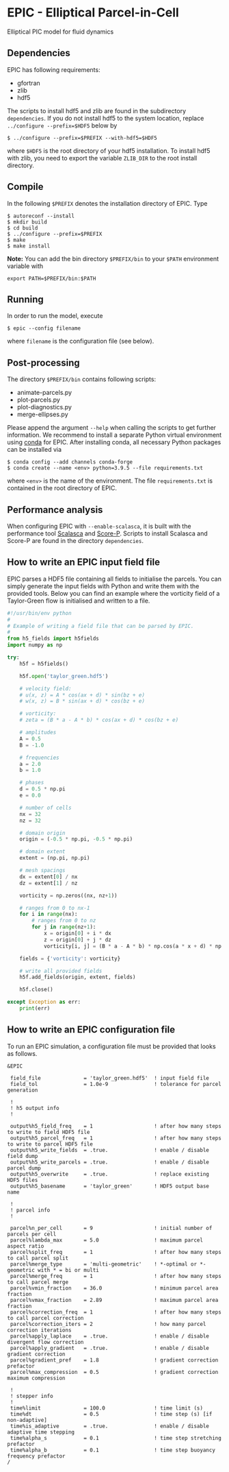 # EPIC - Elliptical Parcel-in-Cell
Elliptical PIC model for fluid dynamics

## Dependencies
EPIC has following requirements:
* gfortran
* zlib
* hdf5

The scripts to install hdf5 and zlib are found in the subdirectory `dependencies`. If you do not install hdf5 to
the system location, replace `../configure --prefix=$HDF5` below by
```
$ ../configure --prefix=$PREFIX --with-hdf5=$HDF5
```
where `$HDF5` is the root directory of your hdf5 installation. To install hdf5 with zlib, you need to export
the variable `ZLIB_DIR` to the root install directory.

## Compile
In the following `$PREFIX` denotes the installation directory of EPIC.
Type
```
$ autoreconf --install
$ mkdir build
$ cd build
$ ../configure --prefix=$PREFIX
$ make
$ make install
```

**Note:** You can add the bin directory `$PREFIX/bin` to your `$PATH` environment variable with
```
export PATH=$PREFIX/bin:$PATH
```

## Running
In order to run the model, execute
```
$ epic --config filename
```
where `filename` is the configuration file (see below).

## Post-processing
The directory `$PREFIX/bin` contains following scripts:
* animate-parcels.py
* plot-parcels.py
* plot-diagnostics.py
* merge-ellipses.py

Please append the argument `--help` when calling the scripts to get further information. We recommend to install
a separate Python virtual environment using [conda](https://conda.io/projects/conda/en/latest/user-guide/install/index.html) for EPIC. After installing conda, all necessary Python packages can be installed via
```
$ conda config --add channels conda-forge
$ conda create --name <env> python=3.9.5 --file requirements.txt
```
where `<env>` is the name of the environment. The file `requirements.txt` is contained in the root directory of EPIC.

## Performance analysis
When configuring EPIC with `--enable-scalasca`, it is built with the performance tool [Scalasca](https://www.scalasca.org/) and [Score-P](https://www.vi-hps.org/projects/score-p/). Scripts to install Scalasca and Score-P are found in the directory `dependencies`.

## How to write an EPIC input field file
EPIC parses a HDF5 file containing all fields to initialise the parcels. You can simply generate the input fields with Python and write them with the provided tools. Below you can find an example where the vorticity field of a Taylor-Green flow is initialised and written to a file.
```Python
#!/usr/bin/env python
#
# Example of writing a field file that can be parsed by EPIC.
#
from h5_fields import h5fields
import numpy as np

try:
    h5f = h5fields()

    h5f.open('taylor_green.hdf5')

    # velocity field:
    # u(x, z) = A * cos(ax + d) * sin(bz + e)
    # w(x, z) = B * sin(ax + d) * cos(bz + e)

    # vorticity:
    # zeta = (B * a - A * b) * cos(ax + d) * cos(bz + e)

    # amplitudes
    A = 0.5
    B = -1.0

    # frequencies
    a = 2.0
    b = 1.0

    # phases
    d = 0.5 * np.pi
    e = 0.0

    # number of cells
    nx = 32
    nz = 32

    # domain origin
    origin = (-0.5 * np.pi, -0.5 * np.pi)

    # domain extent
    extent = (np.pi, np.pi)

    # mesh spacings
    dx = extent[0] / nx
    dz = extent[1] / nz

    vorticity = np.zeros((nx, nz+1))

    # ranges from 0 to nx-1
    for i in range(nx):
        # ranges from 0 to nz
        for j in range(nz+1):
            x = origin[0] + i * dx
            z = origin[0] + j * dz
            vorticity[i, j] = (B * a - A * b) * np.cos(a * x + d) * np.cos(b * z + e)

    fields = {'vorticity': vorticity}

    # write all provided fields
    h5f.add_fields(origin, extent, fields)

    h5f.close()

except Exception as err:
    print(err)
```

## How to write an EPIC configuration file
To run an EPIC simulation, a configuration file must be provided that looks as follows.
```Fortran
&EPIC

 field_file              = 'taylor_green.hdf5'  ! input field file
 field_tol               = 1.0e-9               ! tolerance for parcel generation

 !
 ! h5 output info
 !

 output%h5_field_freq    = 1                    ! after how many steps to write to field HDF5 file
 output%h5_parcel_freq   = 1                    ! after how many steps to write to parcel HDF5 file
 output%h5_write_fields  = .true.               ! enable / disable field dump
 output%h5_write_parcels = .true.               ! enable / disable parcel dump
 output%h5_overwrite     = .true.               ! replace existing HDF5 files
 output%h5_basename      = 'taylor_green'       ! HDF5 output base name

 !
 ! parcel info
 !

 parcel%n_per_cell       = 9                    ! initial number of parcels per cell
 parcel%lambda_max       = 5.0                  ! maximum parcel aspect ratio
 parcel%split_freq       = 1                    ! after how many steps to call parcel split
 parcel%merge_type       = 'multi-geometric'    ! *-optimal or *-geometric with * = bi or multi
 parcel%merge_freq       = 1                    ! after how many steps to call parcel merge
 parcel%vmin_fraction    = 36.0                 ! minimum parcel area fraction
 parcel%vmax_fraction    = 2.89                 ! maximum parcel area fraction
 parcel%correction_freq  = 1                    ! after how many steps to call parcel correction
 parcel%correction_iters = 2                    ! how many parcel correction iterations
 parcel%apply_laplace    = .true.               ! enable / disable divergent flow correction
 parcel%apply_gradient   = .true.               ! enable / disable gradient correction
 parcel%gradient_pref    = 1.8                  ! gradient correction prefactor
 parcel%max_compression  = 0.5                  ! gradient correction maximum compression

 !
 ! stepper info
 !
 time%limit              = 100.0                ! time limit (s)
 time%dt                 = 0.5                  ! time step (s) [if non-adaptive]
 time%is_adaptive        = .true.               ! enable / disable adaptive time stepping
 time%alpha_s            = 0.1                  ! time step stretching prefactor
 time%alpha_b            = 0.1                  ! time step buoyancy frequency prefactor
/
```
